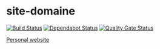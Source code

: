 # site-domaine

[![Build Status](https://travis-ci.com/ViBiOh/site-domaine.svg?branch=master)](https://travis-ci.com/ViBiOh/site-domaine)
[![Dependabot Status](https://api.dependabot.com/badges/status?host=github&repo=ViBiOh/site-domaine)](https://dependabot.com)
[![Quality Gate Status](https://sonarcloud.io/api/project_badges/measure?project=ViBiOh_site-domaine&metric=alert_status)](https://sonarcloud.io/dashboard?id=ViBiOh_site-domaine)

[Personal website](https://domaine-de.montdenis.fr)
